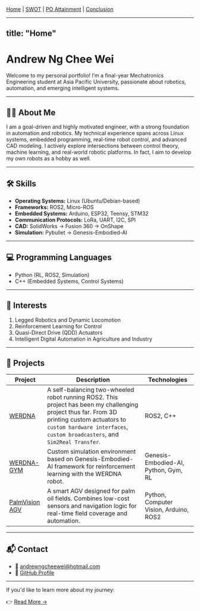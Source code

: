 [Home](index.md) | [SWOT](swot.md) | [PO Attainment](po-attainment.md) | [Conclusion](conclusion.md)

---
title: "Home"
---

# Andrew Ng Chee Wei

Welcome to my personal portfolio! I’m a final-year Mechatronics Engineering student at Asia Pacific University, passionate about robotics, automation, and emerging intelligent systems.

---

## 👨‍💻 About Me

I am a goal-driven and highly motivated engineer, with a strong foundation in automation and robotics. My technical experience spans across Linux systems, embedded programming, real-time robot control, and advanced CAD modeling. I actively explore intersections between control theory, machine learning, and real-world robotic platforms. In fact, I aim to develop my own robots as a hobby as well. 

---

## 🛠️ Skills

- **Operating Systems:** Linux (Ubuntu/Debian-based)
- **Frameworks:** ROS2, Micro-ROS
- **Embedded Systems:** Arduino, ESP32, Teensy, STM32
- **Communication Protocols:** LoRa, UART, I2C, SPI
- **CAD:** SolidWorks -> Fusion 360 -> OnShape
- **Simulation:** Pybullet -> Genesis-Embodied-AI

---

## 💻 Programming Languages

- Python (RL, ROS2, Simulation)
- C++ (Embedded Systems, Control Systems)

---

## 🤖 Interests

1. Legged Robotics and Dynamic Locomotion  
2. Reinforcement Learning for Control  
3. Quasi-Direct Drive (QDD) Actuators  
4. Intelligent Digital Automation in Agriculture and Industry

---

## 🚀 Projects

| Project | Description | Technologies |
|--------|-------------|--------------|
| [WERDNA](https://github.com/adwng/werdna_ros2) | A self-balancing two-wheeled robot running ROS2. This project has been my challenging project thus far. From 3D printing custom actuators to `custom hardware interfaces`, `custom broadcasters`, and `Sim2Real Transfer`. | ROS2, C++|
| [WERDNA-GYM](https://github.com/adwng/werdna_gensis) | Custom simulation environment based on Genesis-Embodied-AI framework for reinforcement learning with the WERDNA robot. | Genesis-Embodied-AI, Python, Gym, RL |
| [PalmVision AGV](https://github.com/adwng/PalmVision) | A smart AGV designed for palm oil fields. Combines low-cost sensors and navigation logic for real-time field coverage and automation. | Python, Computer Vision, Arduino, ROS2 |

---

## 📬 Contact

- 📧 [andrewngcheewei@hotmail.com](mailto:andrewngcheewei@hotmail.com)  
- 🧠 [GitHub Profile](https://github.com/adwng)

---

If you'd like to learn more about my journey:

👉 [Read More →](swot.md)
